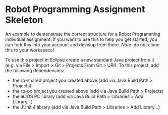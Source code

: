 # Robot Programming Assignment Skeleton

An example to demonstrate the correct structure for a Robot Programming individual assignment. If you want to use this to help you get started, you can fork this into your account and develop from there. *Note*: do not clone this to your workspace!

To use this project in Eclipse create a new standard Java project from it (e.g. via File > Import > Git > Projects From Git > URI). To this project, add the following dependencies: 

 * the rp-shared project you created above (add via Java Build Path > Projects)
 * the rp-pc project you created above (add via Java Build Path > Projects)
 * the leJOS PC library (add via Java Build Path > Libraries > Add Library...)
 * the JUnit 4 library (add via Java Build Path > Libraries > Add Library...)

